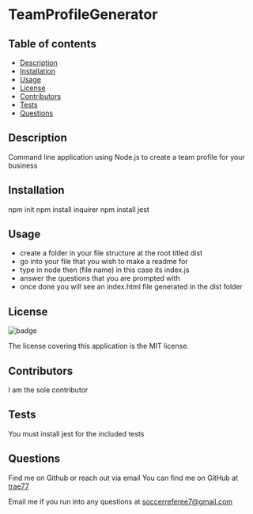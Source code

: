 
 # TeamProfileGenerator

## Table of contents
  - [Description](#description)
  - [Installation](#installation)
  - [Usage](#usage)
  - [License](#license)
  - [Contributors](#contributors)
  - [Tests](#tests)
  - [Questions](#questions)

  ## Description
  Command line application using Node.js to create a team profile for your business

  ## Installation
  npm init
  npm install inquirer
  npm install jest

  ## Usage
  * create a folder in your file structure at the root titled dist
  * go into your file that you wish to make a readme for
  * type in node then (file name) in this case its index.js
  * answer the questions that you are prompted with
  * once done you will see an index.html file generated in the dist folder

  ## License
  ![badge](https://img.shields.io/badge/license-MIT-blue)

  The license covering this application is the MIT license.

  ## Contributors
  I am the sole contributor

  ## Tests
  You must install jest for the included tests

  ## Questions
  Find me on Github or reach out via email
You can find me on GitHub at [trae77](https://github.com/trae77)

  Email me if you run into any questions at soccerreferee7@gmail.com
